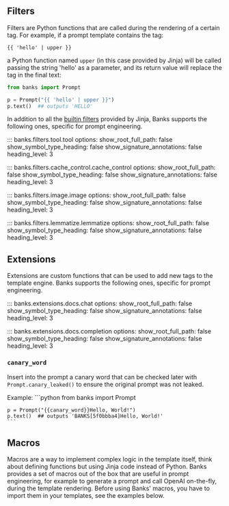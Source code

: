 ## Filters

Filters are Python functions that are called during the rendering of a certain tag. For example, if a prompt template
contains the tag:

```jinja
{{ 'hello' | upper }}
```

a Python function named `upper` (in this case provided by Jinja) will be called passing the string 'hello' as a
parameter, and its return value will replace the tag in the final text:

```python
from banks import Prompt

p = Prompt("{{ 'hello' | upper }}")
p.text()  ## outputs 'HELLO'
```

In addition to all the [builtin filters](https://jinja.palletsprojects.com/en/3.1.x/templates/#list-of-builtin-filters)
provided by Jinja, Banks supports the following ones, specific for prompt engineering.

::: banks.filters.tool.tool
    options:
        show_root_full_path: false
        show_symbol_type_heading: false
        show_signature_annotations: false
        heading_level: 3

::: banks.filters.cache_control.cache_control
    options:
        show_root_full_path: false
        show_symbol_type_heading: false
        show_signature_annotations: false
        heading_level: 3

::: banks.filters.image.image
    options:
        show_root_full_path: false
        show_symbol_type_heading: false
        show_signature_annotations: false
        heading_level: 3

::: banks.filters.lemmatize.lemmatize
    options:
        show_root_full_path: false
        show_symbol_type_heading: false
        show_signature_annotations: false
        heading_level: 3

## Extensions

Extensions are custom functions that can be used to add new tags to the template engine.
Banks supports the following ones, specific for prompt engineering.

::: banks.extensions.docs.chat
    options:
        show_root_full_path: false
        show_symbol_type_heading: false
        show_signature_annotations: false
        heading_level: 3

::: banks.extensions.docs.completion
    options:
        show_root_full_path: false
        show_symbol_type_heading: false
        show_signature_annotations: false
        heading_level: 3

### `canary_word`

Insert into the prompt a canary word that can be checked later with `Prompt.canary_leaked()`
to ensure the original prompt was not leaked.

Example:
    ```python
    from banks import Prompt

    p = Prompt("{{canary_word}}Hello, World!")
    p.text()  ## outputs 'BANKS[5f0bbba4]Hello, World!'
    ```

## Macros

Macros are a way to implement complex logic in the template itself, think about defining functions but using Jinja
code instead of Python. Banks provides a set of macros out of the box that are useful in prompt engineering,
for example to generate a prompt and call OpenAI on-the-fly, during the template rendering.
Before using Banks' macros, you have to import them in your templates, see the examples below.
